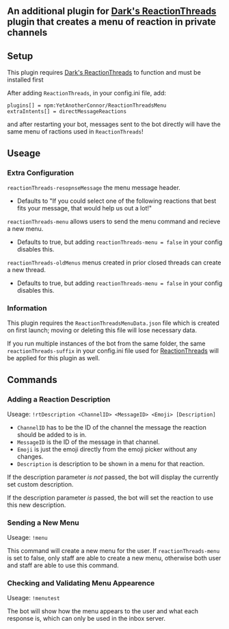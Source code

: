 ## An additional plugin for [Dark's ReactionThreads](https://github.com/MMPlugins/ReactionThreads) plugin that creates a menu of reaction in private channels

## Setup
This plugin requires [Dark's ReactionThreads](https://github.com/MMPlugins/ReactionThreads) to function and must be installed first

After adding `ReactionThreads`, in your config.ini file, add:
```
plugins[] = npm:YetAnotherConnor/ReactionThreadsMenu
extraIntents[] = directMessageReactions
```
and after restarting your bot, messages sent to the bot directly will have the same menu of ractions used in `ReactionThreads`!

## Useage
### Extra Configuration
`reactionThreads-resopnseMessage` the menu message header.
- Defaults to "If you could select one of the following reactions that best fits your message, that would help us out a lot!"

`reactionThreads-menu` allows users to send the menu command and recieve a new menu.
- Defaults to true, but adding `reactionThreads-menu = false` in your config disables this.

`reactionThreads-oldMenus` menus created in prior closed threads can create a new thread.
- Defaults to true, but adding `reactionThreads-menu = false` in your config disables this.

### Information
This plugin requires the `ReactionThreadsMenuData.json` file which is created on first launch; moving or deleting this file will lose necessary data.

If you run multiple instances of the bot from the same folder, the same `reactionThreads-suffix` in your config.ini file used for [ReactionThreads](https://github.com/MMPlugins/ReactionThreads) will be applied for this plugin as well.

## Commands
### Adding a Reaction Description
Useage: `!rtDescription <ChannelID> <MessageID> <Emoji> [Description]`

- `ChannelID` has to be the ID of the channel the message the reaction should be added to is in.
- `MessageID` is the ID of the message in that channel.
- `Emoji` is just the emoji directly from the emoji picker without any changes.
- `Description` is description to be shown in a menu for that reaction.

If the description parameter *is not* passed, the bot will display the currently set custom description.

If the description parameter *is* passed, the bot will set the reaction to use this new description.

### Sending a New Menu
Useage: `!menu`

This command will create a new menu for the user.
If `reactionThreads-menu` is set to false, only staff are able to create a new menu, otherwise both user and staff are able to use this command.

### Checking and Validating Menu Appearence
Useage: `!menutest`

The bot will show how the menu appears to the user and what each response is, which can only be used in the inbox server.
